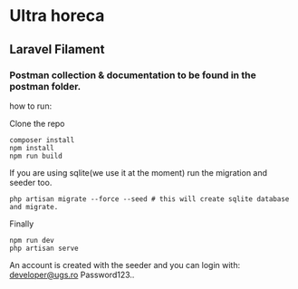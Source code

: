 # Ultra horeca

## Laravel Filament

### Postman collection & documentation to be found in the postman folder.

how to run:

Clone the repo

```
composer install
npm install
npm run build
```

If you are using sqlite(we use it at the moment) run the migration and seeder too.

```
php artisan migrate --force --seed # this will create sqlite database and migrate.
```

Finally

```
npm run dev
php artisan serve
```

An account is created with the seeder and you can login with:
developer@ugs.ro
Password123..